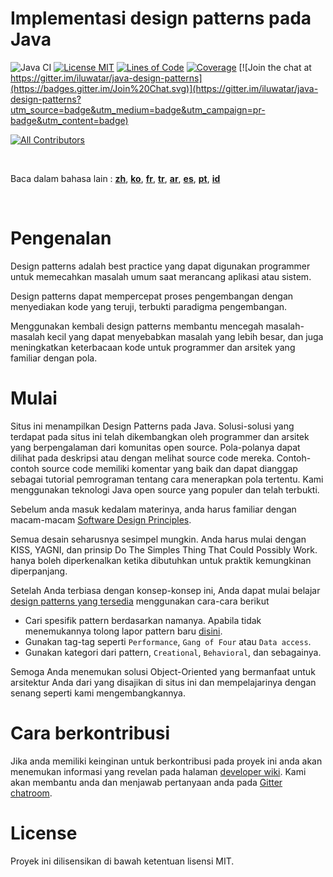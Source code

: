 <!-- the line below needs to be an empty line C: (its because kramdown isnt
     that smart and dearly wants an empty line before a heading to be able to
     display it as such, e.g. website) -->

# Implementasi design patterns pada Java

![Java CI](https://github.com/iluwatar/java-design-patterns/workflows/Java%20CI/badge.svg)
[![License MIT](https://img.shields.io/badge/license-MIT-blue.svg)](https://raw.githubusercontent.com/iluwatar/java-design-patterns/master/LICENSE.md)
[![Lines of Code](https://sonarcloud.io/api/project_badges/measure?project=iluwatar_java-design-patterns&metric=ncloc)](https://sonarcloud.io/dashboard?id=iluwatar_java-design-patterns)
[![Coverage](https://sonarcloud.io/api/project_badges/measure?project=iluwatar_java-design-patterns&metric=coverage)](https://sonarcloud.io/dashboard?id=iluwatar_java-design-patterns)
[![Join the chat at https://gitter.im/iluwatar/java-design-patterns](https://badges.gitter.im/Join%20Chat.svg)](https://gitter.im/iluwatar/java-design-patterns?utm_source=badge&utm_medium=badge&utm_campaign=pr-badge&utm_content=badge)
<!-- ALL-CONTRIBUTORS-BADGE:START - Do not remove or modify this section -->
[![All Contributors](https://img.shields.io/badge/all_contributors-176-orange.svg?style=flat-square)](#contributors-)
<!-- ALL-CONTRIBUTORS-BADGE:END -->

<br/>

Baca dalam bahasa lain : [**zh**](localization/zh/README.md), [**ko**](localization/ko/README.md), [**fr**](localization/fr/README.md), [**tr**](localization/tr/README.md), [**ar**](localization/ar/README.md), [**es**](localization/es/README.md), [**pt**](localization/pt/README.md), [**id**](localization/id/README.md)

<br/>

# Pengenalan

Design patterns adalah best practice yang dapat digunakan programmer untuk memecahkan masalah umum saat merancang aplikasi atau sistem.

Design patterns dapat mempercepat proses pengembangan dengan menyediakan kode yang teruji, terbukti paradigma pengembangan.

Menggunakan kembali design patterns membantu mencegah masalah-masalah kecil yang dapat menyebabkan masalah yang lebih besar, dan juga meningkatkan keterbacaan kode untuk programmer dan arsitek yang
familiar dengan pola.


# Mulai

Situs ini menampilkan Design Patterns pada Java. Solusi-solusi yang terdapat pada situs ini telah dikembangkan oleh programmer dan arsitek  yang berpengalaman dari komunitas open source. Pola-polanya dapat dilihat pada deskripsi atau dengan melihat source code mereka. Contoh-contoh source code memiliki komentar yang baik dan dapat dianggap sebagai tutorial pemrograman tentang cara menerapkan pola tertentu. Kami menggunakan teknologi Java open source yang populer dan telah terbukti.

Sebelum anda masuk kedalam materinya, anda harus familiar dengan macam-macam [Software Design Principles](https://java-design-patterns.com/principles/).

Semua desain seharusnya sesimpel mungkin. Anda harus mulai dengan KISS, YAGNI, dan prinsip Do The Simples Thing That Could Possibly Work. hanya boleh diperkenalkan ketika dibutuhkan untuk praktik
kemungkinan diperpanjang.

Setelah Anda terbiasa dengan konsep-konsep ini, Anda dapat mulai belajar
[design patterns yang tersedia](https://java-design-patterns.com/patterns/) menggunakan cara-cara berikut

 - Cari spesifik pattern berdasarkan namanya. Apabila tidak menemukannya tolong lapor pattern baru [disini](https://github.com/iluwatar/java-design-patterns/issues).
 - Gunakan tag-tag seperti `Performance`, `Gang of Four` atau `Data access`.
 - Gunakan kategori dari pattern, `Creational`, `Behavioral`, dan sebagainya.

Semoga Anda menemukan solusi Object-Oriented yang bermanfaat untuk arsitektur Anda dari yang disajikan di situs ini dan mempelajarinya dengan senang seperti kami mengembangkannya.

# Cara berkontribusi

Jika anda memiliki keinginan untuk berkontribusi pada proyek ini anda akan menemukan informasi yang revelan pada halaman [developer wiki](https://github.com/iluwatar/java-design-patterns/wiki). Kami akan membantu anda dan menjawab pertanyaan anda pada [Gitter chatroom](https://gitter.im/iluwatar/java-design-patterns).

# License

Proyek ini dilisensikan di bawah ketentuan lisensi MIT.


